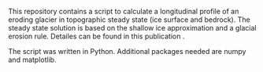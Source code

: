 This repository contains a script to calculate a longitudinal profile of an eroding glacier in topographic steady state (ice surface and bedrock). The steady state solution is based on the shallow ice approximation and a glacial erosion rule. Detailes can be found in this publication <to be filled with jgr url>.

The script was written in Python. Additional packages needed are numpy and matplotlib.
